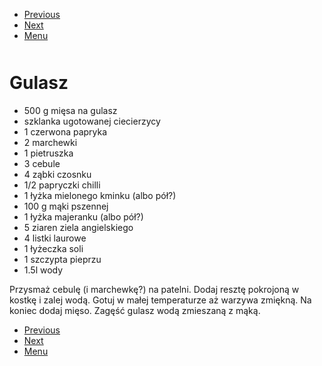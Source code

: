 <!-- Navigation Menu Start -->

- [Previous](Fasolka.md)
- [Next](Kokosanki.md)
- [Menu](README.md)

<div style="margin-bottom: 50px"></div>

<!-- /Navigation Menu Start -->


# Gulasz

- 500 g mięsa na gulasz
- szklanka ugotowanej ciecierzycy
- 1 czerwona papryka 
- 2 marchewki 
- 1 pietruszka 
- 3 cebule 
- 4 ząbki czosnku 
- 1/2 papryczki chilli 
- 1 łyżka mielonego kminku (albo pół?) 
- 100 g mąki pszennej 
- 1 łyżka majeranku (albo pół?) 
- 5 ziaren ziela angielskiego 
- 4 listki laurowe 
- 1 łyżeczka soli 
- 1 szczypta pieprzu 
- 1.5l wody

Przysmaż cebulę (i marchewkę?) na patelni. Dodaj resztę pokrojoną w kostkę i zalej wodą. Gotuj w małej temperaturze aż warzywa zmiękną. Na koniec dodaj mięso. Zagęść gulasz wodą zmieszaną z mąką.


<!-- Navigation Menu End -->

- [Previous](Fasolka.md)
- [Next](Kokosanki.md)
- [Menu](README.md)

<div style="margin-bottom: 50px"></div>

<!-- /Navigation Menu End -->